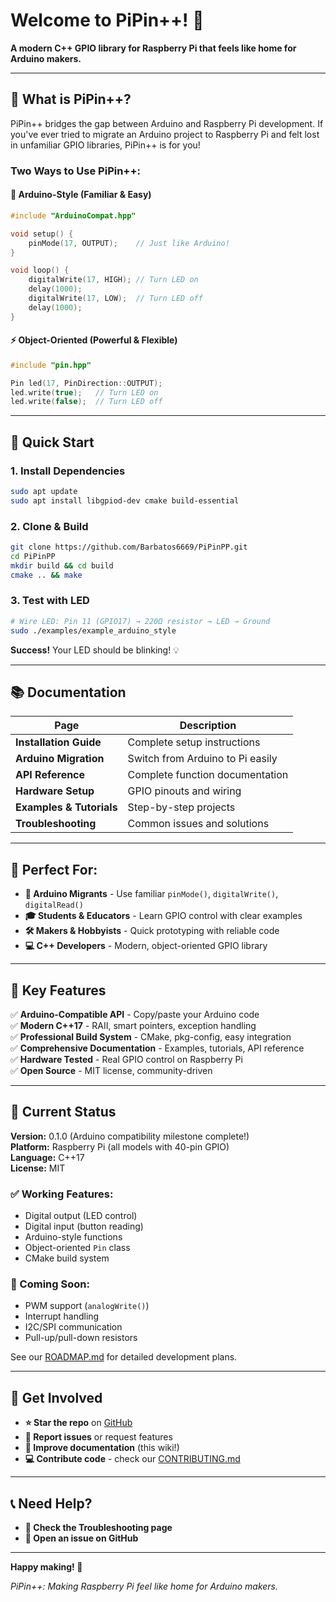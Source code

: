 # Welcome to PiPin++! 🚀

**A modern C++ GPIO library for Raspberry Pi that feels like home for Arduino makers.**

---

## 🎯 What is PiPin++?

PiPin++ bridges the gap between Arduino and Raspberry Pi development. If you've ever tried to migrate an Arduino project to Raspberry Pi and felt lost in unfamiliar GPIO libraries, PiPin++ is for you!

### Two Ways to Use PiPin++:

#### 🔧 Arduino-Style (Familiar & Easy)
```cpp
#include "ArduinoCompat.hpp"

void setup() {
    pinMode(17, OUTPUT);    // Just like Arduino!
}

void loop() {
    digitalWrite(17, HIGH); // Turn LED on
    delay(1000);
    digitalWrite(17, LOW);  // Turn LED off
    delay(1000);
}
```

#### ⚡ Object-Oriented (Powerful & Flexible)
```cpp
#include "pin.hpp"

Pin led(17, PinDirection::OUTPUT);
led.write(true);   // Turn LED on
led.write(false);  // Turn LED off
```

---

## 🚀 Quick Start

### 1. Install Dependencies
```bash
sudo apt update
sudo apt install libgpiod-dev cmake build-essential
```

### 2. Clone & Build
```bash
git clone https://github.com/Barbatos6669/PiPinPP.git
cd PiPinPP
mkdir build && cd build
cmake .. && make
```

### 3. Test with LED
```bash
# Wire LED: Pin 11 (GPIO17) → 220Ω resistor → LED → Ground
sudo ./examples/example_arduino_style
```

**Success!** Your LED should be blinking! 💡

---

## 📚 Documentation

| Page | Description |
|------|-------------|
| **Installation Guide** | Complete setup instructions |
| **Arduino Migration** | Switch from Arduino to Pi easily |
| **API Reference** | Complete function documentation |
| **Hardware Setup** | GPIO pinouts and wiring |
| **Examples & Tutorials** | Step-by-step projects |
| **Troubleshooting** | Common issues and solutions |

---

## 🎯 Perfect For:

- **🔄 Arduino Migrants** - Use familiar `pinMode()`, `digitalWrite()`, `digitalRead()`
- **🎓 Students & Educators** - Learn GPIO control with clear examples
- **🛠️ Makers & Hobbyists** - Quick prototyping with reliable code
- **💻 C++ Developers** - Modern, object-oriented GPIO library

---

## 🌟 Key Features

✅ **Arduino-Compatible API** - Copy/paste your Arduino code  
✅ **Modern C++17** - RAII, smart pointers, exception handling  
✅ **Professional Build System** - CMake, pkg-config, easy integration  
✅ **Comprehensive Documentation** - Examples, tutorials, API reference  
✅ **Hardware Tested** - Real GPIO control on Raspberry Pi  
✅ **Open Source** - MIT license, community-driven  

---

## 🔧 Current Status

**Version:** 0.1.0 (Arduino compatibility milestone complete!)  
**Platform:** Raspberry Pi (all models with 40-pin GPIO)  
**Language:** C++17  
**License:** MIT  

### ✅ Working Features:
- Digital output (LED control)
- Digital input (button reading)
- Arduino-style functions
- Object-oriented `Pin` class
- CMake build system

### 🚧 Coming Soon:
- PWM support (`analogWrite()`)
- Interrupt handling
- I2C/SPI communication
- Pull-up/pull-down resistors

See our [ROADMAP.md](../ROADMAP.md) for detailed development plans.

---

## 🤝 Get Involved

- **⭐ Star the repo** on [GitHub](https://github.com/Barbatos6669/PiPinPP)
- **🐛 Report issues** or request features
- **📖 Improve documentation** (this wiki!)
- **💻 Contribute code** - check our [CONTRIBUTING.md](../CONTRIBUTING.md)

---

## 📞 Need Help?

- **📖 Check the Troubleshooting page**
- **💬 Open an issue on GitHub**

---

**Happy making! 🎉**

*PiPin++: Making Raspberry Pi feel like home for Arduino makers.*
